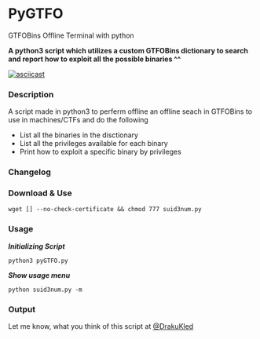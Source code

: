 # PyGTFO
GTFOBins Offline Terminal with python

**A python3 script which utilizes a custom GTFOBins dictionary to search and report how to exploit all the possible binaries ^^**

[![asciicast](https://asciinema.org/a/343568.svg)](https://asciinema.org/a/343568)

### Description
A script made in python3 to perferm offline an offline seach in GTFOBins to use in machines/CTFs and do the following
- List all the binaries in the disctionary
- List all the privileges available for each binary
- Print how to exploit a specific binary by privileges

### Changelog

### Download & Use

	wget [] --no-check-certificate && chmod 777 suid3num.py
	
### Usage

***Initializing Script***

	python3 pyGTFO.py

***Show usage menu***

	python suid3num.py -m

### Output


Let me know, what you think of this script at [@DrakuKled](https://twitter.com/DrakuKled) 
